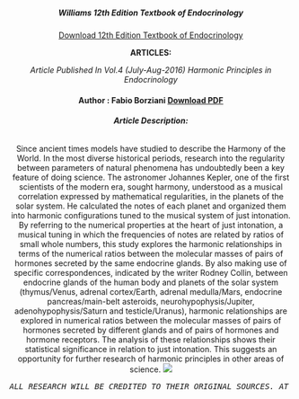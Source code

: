 <div class="container">
<h5 style="text-align: center;"><strong>Williams 12th Edition Textbook of Endocrinology</strong></h5>
<p style="text-align: center;"><a href="https://vibratorycosmichealth.com/library/documents/Williams_Textbook_of_Endocrinology__12th_Edition.pdf">Download 12th Edition Textbook of Endocrinology</a></p>
<p style="text-align: center;"></p>

</div>
<div class="container">
<p style="text-align: center;"><strong>ARTICLES:</strong></p>
<p style="text-align: center;"><em>Article Published In Vol.4 (July-Aug-2016) Harmonic Principles in Endocrinology</em></p>

<h4 style="text-align: center;"><strong>Author : Fabio Borziani</strong> <a href="http://ijmcr.com/wp-content/uploads/2016/07/Paper1600-606.pdf">Download PDF</a></h4>
<h6 style="text-align: center;"><strong>Article Description:</strong></h6>
<p style="text-align: center;">Since ancient times models have studied to describe the Harmony of the World. In the most diverse historical periods, research into the regularity between parameters of natural phenomena has undoubtedly been a key feature of doing science. The astronomer Johannes Kepler, one of the first scientists of the modern era, sought harmony, understood as a musical correlation expressed by mathematical regularities, in the planets of the solar system. He calculated the notes of each planet and organized them into harmonic configurations tuned to the musical system of just intonation. By referring to the numerical properties at the heart of just intonation, a musical tuning in which the frequencies of notes are related by ratios of small whole numbers, this study explores the harmonic relationships in terms of the numerical ratios between the molecular masses of pairs of hormones secreted by the same endocrine glands. By also making use of specific correspondences, indicated by the writer Rodney Collin, between endocrine glands of the human body and planets of the solar system (thymus/Venus, adrenal cortex/Earth, adrenal medulla/Mars, endocrine pancreas/main-belt asteroids, neurohypophysis/Jupiter, adenohypophysis/Saturn and testicle/Uranus), harmonic relationships are explored in numerical ratios between the molecular masses of pairs of hormones secreted by different glands and of pairs of hormones and hormone receptors. The analysis of these relationships shows their statistical significance in relation to just intonation. This suggests an opportunity for further research of harmonic principles in other areas of science.
<a href="http://ijmcr.com/harmonic-principles-in-endocrinology/"><img src="http://ijmcr.com/wp-content/themes/ijmcr/images/logo.jpg"></a>
<div class="container" style="text-align: center;"></div>
<div class="container" style="text-align: center;">
<pre><em>ALL RESEARCH WILL BE CREDITED TO THEIR ORIGINAL SOURCES. AT A LATER DATE A CATALOG SYSTEM WILL EXIST.</em></pre>
</div>
&nbsp;

</div>
